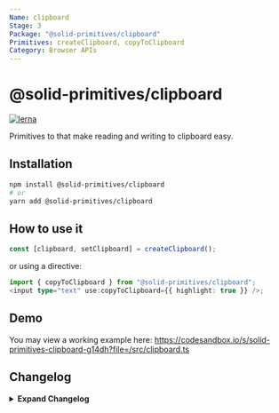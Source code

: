 ```yaml
---
Name: clipboard
Stage: 3
Package: "@solid-primitives/clipboard"
Primitives: createClipboard, copyToClipboard
Category: Browser APIs
---
```


# @solid-primitives/clipboard

[![lerna](https://img.shields.io/badge/maintained%20with-lerna-cc00ff.svg?style=for-the-badge)](https://lerna.js.org/)

Primitives to that make reading and writing to clipboard easy.

## Installation

```bash
npm install @solid-primitives/clipboard
# or
yarn add @solid-primitives/clipboard
```

## How to use it

```ts
const [clipboard, setClipboard] = createClipboard();
```

or using a directive:

```ts
import { copyToClipboard } from "@solid-primitives/clipboard";
<input type="text" use:copyToClipboard={{ highlight: true }} />;
```

## Demo

You may view a working example here: https://codesandbox.io/s/solid-primitives-clipboard-g14dh?file=/src/clipboard.ts

## Changelog

<details>
<summary><b>Expand Changelog</b></summary>

1.0.0

Committing first version of primitive.

1.0.5

Added CJS export and removed outdated permision structure.

</details>
